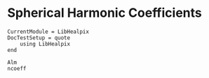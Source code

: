 # Spherical Harmonic Coefficients

```@meta
CurrentModule = LibHealpix
DocTestSetup = quote
    using LibHealpix
end
```

```@docs
Alm
ncoeff
```

